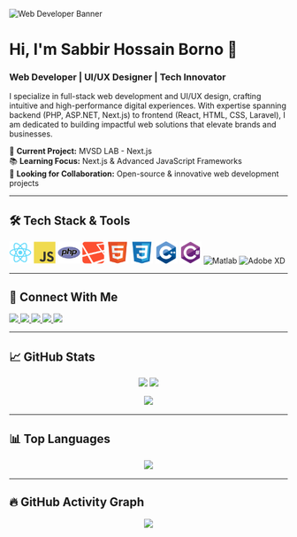 ![Web Developer Banner](https://pbs.twimg.com/profile_banners/3009680658/1634413016/600x200)

# Hi, I'm Sabbir Hossain Borno 👋  
### Web Developer | UI/UX Designer | Tech Innovator  

I specialize in full-stack web development and UI/UX design, crafting intuitive and high-performance digital experiences. With expertise spanning backend (PHP, ASP.NET, Next.js) to frontend (React, HTML, CSS, Laravel), I am dedicated to building impactful web solutions that elevate brands and businesses.

🚀 **Current Project:** MVSD LAB - Next.js  
📚 **Learning Focus:** Next.js & Advanced JavaScript Frameworks  
🤝 **Looking for Collaboration:** Open-source & innovative web development projects  

---

## 🛠️ **Tech Stack & Tools**
<p align="left">
  <img src="https://raw.githubusercontent.com/devicons/devicon/master/icons/react/react-original.svg" alt="React" width="40" height="40"/>
  <img src="https://raw.githubusercontent.com/devicons/devicon/master/icons/javascript/javascript-original.svg" alt="JavaScript" width="40" height="40"/>
  <img src="https://raw.githubusercontent.com/devicons/devicon/master/icons/php/php-original.svg" alt="PHP" width="40" height="40"/>
  <img src="https://raw.githubusercontent.com/devicons/devicon/master/icons/laravel/laravel-plain.svg" alt="Laravel" width="40" height="40"/>
  <img src="https://raw.githubusercontent.com/devicons/devicon/master/icons/html5/html5-original.svg" alt="HTML5" width="40" height="40"/>
  <img src="https://raw.githubusercontent.com/devicons/devicon/master/icons/css3/css3-original.svg" alt="CSS3" width="40" height="40"/>
  <img src="https://raw.githubusercontent.com/devicons/devicon/master/icons/cplusplus/cplusplus-original.svg" alt="C++" width="40" height="40"/>
  <img src="https://raw.githubusercontent.com/devicons/devicon/master/icons/csharp/csharp-original.svg" alt="C#" width="40" height="40"/>
  <img src="https://upload.wikimedia.org/wikipedia/commons/2/21/Matlab_Logo.png" alt="Matlab" width="40" height="40"/>
  <img src="https://cdn.worldvectorlogo.com/logos/adobe-xd.svg" alt="Adobe XD" width="40" height="40"/>
</p>

---

## 🔗 **Connect With Me**
<p align="left">
  <a href="https://github.com/SabbirHossainBorno" target="_blank">
    <img src="https://img.shields.io/badge/GitHub-000?style=for-the-badge&logo=github" height="30"/>
  </a>
  <a href="https://www.linkedin.com/in/sabbir-hossain-borno-a74bb8168/" target="_blank">
    <img src="https://img.shields.io/badge/LinkedIn-0077B5?style=for-the-badge&logo=linkedin&logoColor=white" height="30"/>
  </a>
  <a href="https://www.facebook.com/sabbirhossain.borno.5" target="_blank">
    <img src="https://img.shields.io/badge/Facebook-1877F2?style=for-the-badge&logo=facebook&logoColor=white" height="30"/>
  </a>
  <a href="https://www.instagram.com/sabbir_hossain_borno/" target="_blank">
    <img src="https://img.shields.io/badge/Instagram-E4405F?style=for-the-badge&logo=instagram&logoColor=white" height="30"/>
  </a>
  <a href="https://twitter.com/borno6655" target="_blank">
    <img src="https://img.shields.io/badge/Twitter-1DA1F2?style=for-the-badge&logo=twitter&logoColor=white" height="30"/>
  </a>
</p>

---

## 📈 **GitHub Stats**
<p align="center">
  <img src="https://github-readme-streak-stats.herokuapp.com/?user=SabbirHossainBorno&theme=dark&hide_border=true" height="150"/>
  <img src="https://github-readme-stats.vercel.app/api?username=SabbirHossainBorno&show_icons=true&theme=dark&hide_border=true" height="150"/>
</p>

<p align="center">
  <img src="https://github-profile-trophy.vercel.app/?username=SabbirHossainBorno&theme=darkhub&margin-w=15&margin-h=15" height="150"/>
</p>

---

## 📊 **Top Languages**
<p align="center">
  <img src="https://github-readme-stats.vercel.app/api/top-langs/?username=SabbirHossainBorno&layout=compact&theme=dark&hide_border=true" height="150"/>
</p>

---

## 🔥 **GitHub Activity Graph**
<p align="center">
  <img src="https://github-readme-activity-graph.vercel.app/graph?username=SabbirHossainBorno&theme=react-dark&hide_border=true" />
</p>
